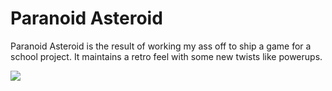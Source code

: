 # Paranoid Asteroid

Paranoid Asteroid is the result of working my ass off to ship a game for a school project. It maintains a retro feel with some new twists like powerups.

![](http://i.imgur.com/IwRNykn.png)

